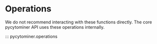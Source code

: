 # Operations

We do not recommend interacting with these functions directly.
The core pycytominer API uses these operations internally.

::: pycytominer.operations

